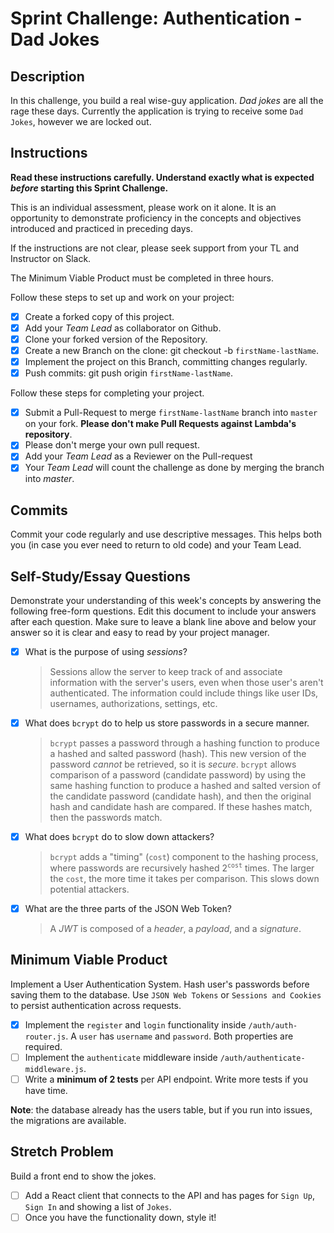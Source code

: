 # Sprint Challenge: Authentication - Dad Jokes

## Description

In this challenge, you build a real wise-guy application. _Dad jokes_ are all the rage these days. Currently the application is trying to receive some `Dad Jokes`, however we are locked out.

## Instructions

**Read these instructions carefully. Understand exactly what is expected _before_ starting this Sprint Challenge.**

This is an individual assessment, please work on it alone. It is an opportunity to demonstrate proficiency in the concepts and objectives introduced and practiced in preceding days.

If the instructions are not clear, please seek support from your TL and Instructor on Slack.

The Minimum Viable Product must be completed in three hours.

Follow these steps to set up and work on your project:

-   [x] Create a forked copy of this project.
-   [x] Add your _Team Lead_ as collaborator on Github.
-   [x] Clone your forked version of the Repository.
-   [x] Create a new Branch on the clone: git checkout -b `firstName-lastName`.
-   [x] Implement the project on this Branch, committing changes regularly.
-   [x] Push commits: git push origin `firstName-lastName`.

Follow these steps for completing your project.

-   [x] Submit a Pull-Request to merge `firstName-lastName` branch into `master` on your fork. **Please don't make Pull Requests against Lambda's repository**.
-   [x] Please don't merge your own pull request.
-   [x] Add your _Team Lead_ as a Reviewer on the Pull-request
-   [x] Your _Team Lead_ will count the challenge as done by merging the branch into _master_.

## Commits

Commit your code regularly and use descriptive messages. This helps both you (in case you ever need to return to old code) and your Team Lead.

## Self-Study/Essay Questions

Demonstrate your understanding of this week's concepts by answering the following free-form questions. Edit this document to include your answers after each question. Make sure to leave a blank line above and below your answer so it is clear and easy to read by your project manager.

-   [x] What is the purpose of using _sessions_?

    > Sessions allow the server to keep track of and associate information with the server's users, even when those user's aren't authenticated. The information could include things like user IDs, usernames, authorizations, settings, etc.

-   [x] What does `bcrypt` do to help us store passwords in a secure manner.

    > `bcrypt` passes a password through a hashing function to produce a hashed and salted password (hash). This new version of the password _cannot_ be retrieved, so it is _secure_. `bcrypt` allows comparison of a password (candidate password) by using the same hashing function to produce a hashed and salted version of the candidate password (candidate hash), and then the original hash and candidate hash are compared. If these hashes match, then the passwords match.

-   [x] What does `bcrypt` do to slow down attackers?

    > `bcrypt` adds a "timing" (`cost`) component to the hashing process, where passwords are recursively hashed 2<sup>`cost`</sup> times. The larger the `cost`, the more time it takes per comparison. This slows down potential attackers.

-   [x] What are the three parts of the JSON Web Token?

    > A _JWT_ is composed of a _header_, a _payload_, and a _signature_.

## Minimum Viable Product

Implement a User Authentication System. Hash user's passwords before saving them to the database. Use `JSON Web Tokens` or `Sessions and Cookies` to persist authentication across requests.

-   [x] Implement the `register` and `login` functionality inside `/auth/auth-router.js`. A `user` has `username` and `password`. Both properties are required.
-   [ ] Implement the `authenticate` middleware inside `/auth/authenticate-middleware.js`.
-   [ ] Write a **minimum of 2 tests** per API endpoint. Write more tests if you have time.

**Note**: the database already has the users table, but if you run into issues, the migrations are available.

## Stretch Problem

Build a front end to show the jokes.

-   [ ] Add a React client that connects to the API and has pages for `Sign Up`, `Sign In` and showing a list of `Jokes`.
-   [ ] Once you have the functionality down, style it!
